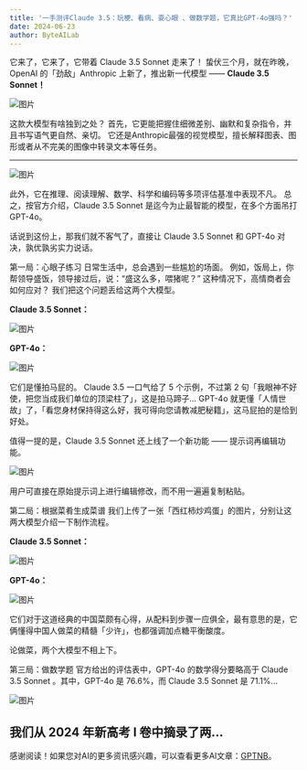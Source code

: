 ```yaml
---
title: '一手测评Claude 3.5：玩梗、看病、耍心眼 、做数学题，它真比GPT-4o强吗？'
date: 2024-06-23
author: ByteAILab
---
```


它来了，它来了，它带着 Claude 3.5 Sonnet 走来了！
蛰伏三个月，就在昨晚，OpenAI 的「劲敌」Anthropic 上新了，推出新一代模型 ——
**Claude 3.5 Sonnet！**

![图片](https://mmbiz.qpic.cn/sz_mmbiz_png/DT8udUick9sIf7ceGEW7w4tYSkEXozwEGdlRGyL5xt5ZBP3vSf9v3u7csH1eDcEgFZiajIjC4FibHHgH4WX7UHicTg/640?wx_fmt=png&from=appmsg)

这款大模型有啥独到之处？
首先，它更能把握住细微差别、幽默和复杂指令，并且书写语气更自然、亲切。
它还是Anthropic最强的视觉模型，擅长解释图表、图形或者从不完美的图像中转录文本等任务。

---


![图片](https://mmbiz.qpic.cn/sz_mmbiz_png/DT8udUick9sIf7ceGEW7w4tYSkEXozwEG05yG9MrD9ia889WicJCln93CFqWZkia6UibaUicibdUl36sySlI4lGbXKTug/640?wx_fmt=png&from=appmsg)

此外，它在推理、阅读理解、数学、科学和编码等多项评估基准中表现不凡。
总之，按官方介绍，Claude 3.5 Sonnet 是迄今为止最智能的模型，在多个方面吊打 GPT-4o。

话说到这份上，那我们就不客气了，直接让 Claude 3.5 Sonnet 和 GPT-4o 对决，孰优孰劣实力说话。

第一局：心眼子练习
日常生活中，总会遇到一些尴尬的场面。
例如，饭局上，你帮领导盛饭，领导接过后，说：“盛这么多，喂猪呢？” 这种情况下，高情商者会如何应对？
我们把这个问题丢给这两个大模型。

**Claude 3.5 Sonnet：**

![图片](https://mmbiz.qpic.cn/sz_mmbiz_png/DT8udUick9sIf7ceGEW7w4tYSkEXozwEGG7RX69kFIRIG0DuJVHH1ibh7R6XeEo987v4LCtyTYLIRY4P8sGZHA0w/640?wx_fmt=png&from=appmsg)

**GPT-4o：**

![图片](https://mmbiz.qpic.cn/sz_mmbiz_png/DT8udUick9sIf7ceGEW7w4tYSkEXozwEGCBLZCbmYuypHaPEr3zbDwQ2J55GP41WzqonRjrpn0Is4b5tHqavFYw/640?wx_fmt=png&from=appmsg)

它们是懂拍马屁的。
Claude 3.5 一口气给了 5 个示例，不过第 2 句「我眼神不好使，把您当成我们单位的顶梁柱了」，这是拍马蹄子...
GPT-4o 就更懂「人情世故」了，「看您身材保持得这么好，我可得向您请教减肥秘籍」，这马屁拍的是恰到好处。

值得一提的是，Claude 3.5 Sonnet 还上线了一个新功能 —— 提示词再编辑功能。

![图片](https://mmbiz.qpic.cn/sz_mmbiz_png/DT8udUick9sIf7ceGEW7w4tYSkEXozwEGv6NIJf54AZbAviciczMKRY9jqraPNndNmrwtbDjWhKwVUibPkB0ic3sMFQ/640?wx_fmt=png&from=appmsg)

用户可直接在原始提示词上进行编辑修改，而不用一遍遍复制粘贴。

第二局：根据菜肴生成菜谱
我们上传了一张「西红柿炒鸡蛋」的图片，分别让这两大模型介绍一下制作流程。

**Claude 3.5 Sonnet：**

![图片](https://mmbiz.qpic.cn/sz_mmbiz_png/DT8udUick9sIf7ceGEW7w4tYSkEXozwEG3nuiaokEZhm6HsPkQDafKblTZr06OicV0Y56AQFqXCwrD3Hl2zV1e9gw/640?wx_fmt=png&from=appmsg)

**GPT-4o：**

![图片](https://mmbiz.qpic.cn/sz_mmbiz_png/DT8udUick9sIf7ceGEW7w4tYSkEXozwEGBib2r0LH4UfK1QFFxdWPf7rvhY0nScTH0OVLysZq5LQCmQk60bUMcEw/640?wx_fmt=png&from=appmsg)

它们对于这道经典的中国菜颇有心得，从配料到步骤一应俱全，最有意思的是，它俩懂得中国人做菜的精髓「少许」，也都强调加点糖平衡酸度。

论做菜，两个大模型不相上下。

第三局：做数学题
官方给出的评估表中，GPT-4o 的数学得分要略高于 Claude 3.5 Sonnet 。其中，GPT-4o 是 76.6%，而 Claude 3.5 Sonnet 是 71.1%...

![图片](https://mmbiz.qpic.cn/sz_mmbiz_png/DT8udUick9sIf7ceGEW7w4tYSkEXozwEGyaqlWBworRxRRtlM2RCVjuKiaicN6icXVQS4u4NZvibA6bghoPiaAg3D7ibA/640?wx_fmt=png&from=appmsg)

我们从 2024 年新高考 I 卷中摘录了两...
---
感谢阅读！如果您对AI的更多资讯感兴趣，可以查看更多AI文章：[GPTNB](https://gptnb.com)。